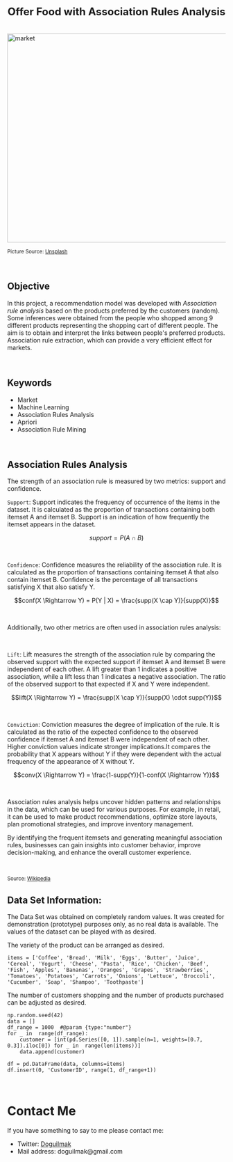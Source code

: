 
<h1 align=center><font size = 5>Offer Food with Association Rules Analysis</font></h1>

<br>

<img src="https://images.unsplash.com/photo-1542838132-92c53300491e?ixlib=rb-4.0.3&ixid=MnwxMjA3fDB8MHxwaG90by1wYWdlfHx8fGVufDB8fHx8&auto=format&fit=crop&w=774&q=80" height=480 width=950 alt="market">

<small>Picture Source: <a href="https://unsplash.com/photos/D6Tu_L3chLE">Unsplash</a></small>

<br>

<h2>Objective</h2>

<p>In this project, a recommendation model was developed with <i>Association rule analysis</i> based on the products preferred by the customers (random). Some inferences were obtained from the people who shopped among 9 different products representing the shopping cart of different people. The aim is to obtain and interpret the links between people's preferred products. Association rule extraction, which can provide a very efficient effect for markets.</p>

<br>

<h2>Keywords</h2> 

<ul>
	<li>Market</li>
	<li>Machine Learning</li>
	<li>Association Rules Analysis</li>
	<li>Apriori</li>
	<li>Association Rule Mining</li>
</ul> 

<br>

<h2>Association Rules Analysis</h2>

<p>The strength of an association rule is measured by two metrics: support and confidence.  </p>

<p><code>Support</code>: Support indicates the frequency of occurrence of the items in the dataset. It is calculated as the proportion of transactions containing both itemset A and itemset B. Support is an indication of how frequently the itemset appears in the dataset.</p>  

$$support = P(A \cap B) $$  

<br>  

<p><code>Confidence</code>: Confidence measures the reliability of the association rule. It is calculated as the proportion of transactions containing itemset A that also contain itemset B. Confidence is the percentage of all transactions satisfying X that also satisfy Y.</p>  

$$conf(X \Rightarrow Y) = P(Y | X) = \frac{supp(X \cap Y)}{supp(X)}$$

<br>  

<p>Additionally, two other metrics are often used in association rules analysis:  </p>

<br>  

<p><code>Lift</code>: Lift measures the strength of the association rule by comparing the observed support with the expected support if itemset A and itemset B were independent of each other. A lift greater than 1 indicates a positive association, while a lift less than 1 indicates a negative association. The ratio of the observed support to that expected if X and Y were independent.</p>

$$lift(X \Rightarrow Y) = \frac{supp(X \cap Y)}{supp(X) \cdot supp(Y)}$$

<br>

<p><code>Conviction</code>: Conviction measures the degree of implication of the rule. It is calculated as the ratio of the expected confidence to the observed confidence if itemset A and itemset B were independent of each other. Higher conviction values indicate stronger implications.It compares the probability that X appears without Y if they were dependent with the actual frequency of the appearance of X without Y.</p>

$$conv(X \Rightarrow Y) = \frac{1-supp(Y)}{1-conf(X \Rightarrow Y)}$$

<br>  

</p>Association rules analysis helps uncover hidden patterns and relationships in the data, which can be used for various purposes. For example, in retail, it can be used to make product recommendations, optimize store layouts, plan promotional strategies, and improve inventory management.</p>  

<p>By identifying the frequent itemsets and generating meaningful association rules, businesses can gain insights into customer behavior, improve decision-making, and enhance the overall customer experience.</p>

<br>

  

<small>Source: <a  href='https://en.wikipedia.org/wiki/Association_rule_learning'>Wikipedia</a></small>


<h2>Data Set Information:</h2>

<p>The Data Set was obtained on completely random values. It was created for demonstration (prototype) purposes only, as no real data is available. The values ​​of the dataset can be played with as desired.</p>

<p>The variety of the product can be arranged as desired.</p>

    items = ['Coffee', 'Bread', 'Milk', 'Eggs', 'Butter', 'Juice', 'Cereal', 'Yogurt', 'Cheese', 'Pasta', 'Rice', 'Chicken', 'Beef', 'Fish', 'Apples', 'Bananas', 'Oranges', 'Grapes', 'Strawberries', 'Tomatoes', 'Potatoes', 'Carrots', 'Onions', 'Lettuce', 'Broccoli', 'Cucumber', 'Soap', 'Shampoo', 'Toothpaste']

<p>The number of customers shopping and the number of products purchased can be adjusted as desired.</p>

    np.random.seed(42) 
    data = [] 
    df_range = 1000  #@param {type:"number"}  
    for _ in  range(df_range): 
	    customer = [int(pd.Series([0, 1]).sample(n=1, weights=[0.7, 0.3]).iloc[0]) for _ in  range(len(items))] 
	    data.append(customer) 
	    
	df = pd.DataFrame(data, columns=items) 
	df.insert(0, 'CustomerID', range(1, df_range+1))

<br>

<h1>Contact Me</h1>
<p>If you have something to say to me please contact me:</p>

<ul>
  <li>Twitter: <a href="https://twitter.com/Doguilmak">Doguilmak</a></li>
  <li>Mail address: doguilmak@gmail.com</li>
</ul>
